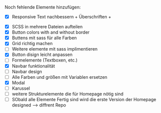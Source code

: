 Noch fehlende Elemente hinzufügen:
- [x] Responsive Text nachbessern + Überschriften + <p>
- [x] SCSS in mehrere Dateien aufteilen
- [x] Button colors with and without border
- [x] Buttens mit sass für alle Farben
- [x] Grid richtig machen
- [ ] Weitere elemente mit sass implimentieren
- [x] Button disign leicht anpassen
- [ ] Formelemente (Textboxen, etc.)
- [x] Navbar funktionalität
- [ ] Navbar design
- [ ] Alle Farben und größen mit Variablen ersetzen
- [x] Modal
- [ ] Karussel
- [ ] weitere Strukturelemente die für Homepage nötig sind
- [ ] SObald alle Elemente Fertig sind wird die erste Version der Homepage designed --> diffrent Repo